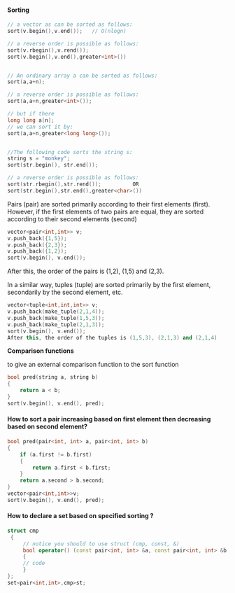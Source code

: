 #### Sorting

```cpp
// a vector as can be sorted as follows:
sort(v.begin(),v.end());   // O(nlogn)

// a reverse order is possible as follows:
sort(v.rbegin(),v.rend());
sort(v.begin(),v.end(),greater<int>())


// An ordinary array a can be sorted as follows:
sort(a,a+n);  

// a reverse order is possible as follows:
sort(a,a+n,greater<int>());

// but if there 
long long a[n];
// we can sort it by:
sort(a,a+n,greater<long long>());


//The following code sorts the string s:
string s = "monkey";
sort(str.begin(), str.end());

// a reverse order is possible as follows:
sort(str.rbegin(),str.rend());          OR 
sort(str.begin(),str.end(),greater<char>())
```
Pairs (pair) are sorted primarily according to their first elements (first).
However, if the first elements of two pairs are equal, they are sorted according to
their second elements (second)
```cpp
vector<pair<int,int>> v;
v.push_back({1,5});
v.push_back({2,3});
v.push_back({1,2});
sort(v.begin(), v.end());
```
After this, the order of the pairs is (1,2), (1,5) and (2,3).

In a similar way, tuples (tuple) are sorted primarily by the first element, secondarily by the second element, etc.
```cpp
vector<tuple<int,int,int>> v;
v.push_back(make_tuple(2,1,4));
v.push_back(make_tuple(1,5,3));
v.push_back(make_tuple(2,1,3));
sort(v.begin(), v.end());
After this, the order of the tuples is (1,5,3), (2,1,3) and (2,1,4)
```
**Comparison functions**

to give an external comparison function to the sort function
```cpp
bool pred(string a, string b)
{
    return a < b;
}
sort(v.begin(), v.end(), pred);
```
#### How to sort a pair increasing based on first element then decreasing based on second element?

```cpp
bool pred(pair<int, int> a, pair<int, int> b)
{
    if (a.first != b.first)
    {
        return a.first < b.first;
    }
    return a.second > b.second;
}
vector<pair<int,int>>v;
sort(v.begin(), v.end(), pred);
```
#### How to declare a set based on specified sorting ?
```cpp
struct cmp
 {
     // notice you should to use struct (cmp, const, &)
     bool operator() (const pair<int, int> &a, const pair<int, int> &b) const  
     {
	 // code
     }
};
set<pair<int,int>,cmp>st;
```
